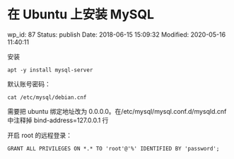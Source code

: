 # 在 Ubuntu 上安装 MySQL


wp_id: 87
Status: publish
Date: 2018-06-15 15:09:32
Modified: 2020-05-16 11:40:11


安装

```
apt -y install mysql-server
```

默认账号密码：

```
cat /etc/mysql/debian.cnf
```

需要把 ubuntu 绑定地址改为 0.0.0.0。在/etc/mysql/mysql.conf.d/mysqld.cnf中注释掉 bind-address=127.0.0.1 行

开启 root 的远程登录：

```
GRANT ALL PRIVILEGES ON *.* TO 'root'@'%' IDENTIFIED BY 'password';
```